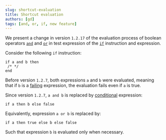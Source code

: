 ```yaml
---
slug: shortcut-evaluation
title: Shortcut evaluation
authors: [gd]
tags: [and, or, if, new feature]
---
```


We present a change in version `1.2.17` of the evaluation process of boolean operators [`and`](/docs/reference/expressions/operators#a-and-b) and [`or`](/docs/reference/expressions/operators#a-or-b) in test expression of the [`if`](/docs/reference/instructions#if) instruction and expression.

Consider the following `if` instruction:
```archetype
if a and b then
 /* */
end
```
<!--truncate-->

Before version `1.2.7`, both expressions `a` and `b` were evaluated, meaning that if `b` is a [failing](/docs/reference/instructions#faile) expression, the evaluation fails even if `a` is true.

Since version `1.2.7`, `a and b` is replaced by [conditional](/docs/reference/expressions/controls#if) expression:
```archetype
if a then b else false
```

Equivalently, expression `a or b` is replaced by:
```archetype
if a then true else b else false
```

Such that expression `b` is evaluated only when necessary.

